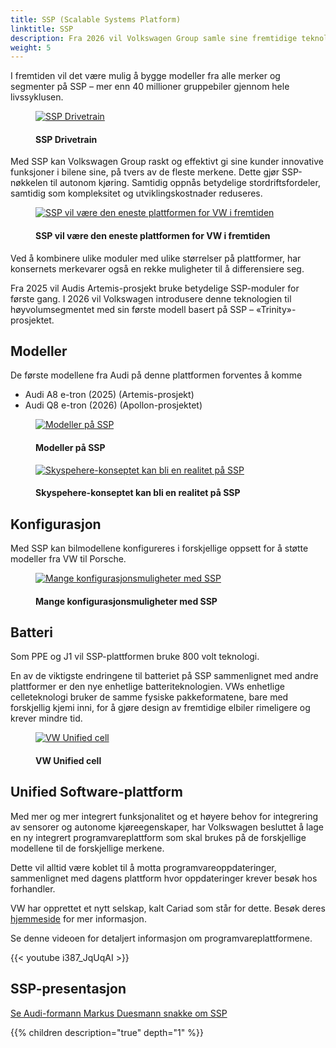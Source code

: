 ```yaml
---
title: SSP (Scalable Systems Platform)
linktitle: SSP
description: Fra 2026 vil Volkswagen Group samle sine fremtidige teknologier på Scalable Systems Platform (SSP). Etter det modulære elektriske drivsettet (MEB) og Premium Platform Electric (PPE), representerer SSP neste generasjon av helelektrisk, heldigital og svært skalerbar mekatronikkplattform.
weight: 5
---
```

<!-- markdownlint-disable MD033 -->
I fremtiden vil det være mulig å bygge modeller fra alle merker og segmenter på SSP – mer enn 40 millioner gruppebiler gjennom hele livssyklusen.

<figure>
    <a href="https://media.electrichasgoneaudi.net/multimedia/models/ssp/drivetrain.jpg">
        <img src="https://media.electrichasgoneaudi.net/multimedia/models/ssp/drivetrains.jpg"
        alt="SSP Drivetrain" title="SSP Drivetrain">
    </a>
    <figcaption><h4>SSP Drivetrain</h4></figcaption>
</figure>

Med SSP kan Volkswagen Group raskt og effektivt gi sine kunder innovative funksjoner i bilene sine, på tvers av de fleste merkene. Dette gjør SSP-nøkkelen til autonom kjøring. Samtidig oppnås betydelige stordriftsfordeler, samtidig som kompleksitet og utviklingskostnader reduseres.

<figure>
    <a href="https://media.electrichasgoneaudi.net/multimedia/models/ssp/ssp1.png">
        <img src="https://media.electrichasgoneaudi.net/multimedia/models/ssp/ssp1s.png"
        alt="SSP vil være den eneste plattformen for VW i fremtiden" title="SSP vil være den eneste plattformen for VW i fremtiden">
    </a>
    <figcaption><h4>SSP vil være den eneste plattformen for VW i fremtiden</h4></figcaption>
</figure>

Ved å kombinere ulike moduler med ulike størrelser på plattformer, har konsernets merkevarer også en rekke muligheter til å differensiere seg.

Fra 2025 vil Audis Artemis-prosjekt bruke betydelige SSP-moduler for første gang. I 2026 vil Volkswagen introdusere denne teknologien til høyvolumsegmentet med sin første modell basert på SSP – «Trinity»-prosjektet.

## Modeller

De første modellene fra Audi på denne plattformen forventes å komme

- Audi A8 e-tron (2025) (Artemis-prosjekt)
- Audi Q8 e-tron (2026) (Apollon-prosjektet)

<figure>
    <a href="https://media.electrichasgoneaudi.net/multimedia/models/ssp/ssp2.png">
        <img src="https://media.electrichasgoneaudi.net/multimedia/models/ssp/ssp2s.png"
        alt="Modeller på SSP" title="Modeller på SSP">
    </a>
    <figcaption><h4>Modeller på SSP</h4></figcaption>
</figure>

<figure>
    <a href="https://media.electrichasgoneaudi.net/multimedia/articles/audiskysphereconcept/audiskysphereconcept_1.jpg">
        <img src="https://media.electrichasgoneaudi.net/multimedia/articles/audiskysphereconcept/audiskysphereconcept_1s.jpg" alt="Skyspehere-konseptet kan bli en realitet på SSP" title="Skyspehere-konseptet kan bli en realitet på SSP">
    </a>
    <figcaption><h4>Skyspehere-konseptet kan bli en realitet på SSP</h4></figcaption>
</figure>

## Konfigurasjon

Med SSP kan bilmodellene konfigureres i forskjellige oppsett for å støtte modeller fra VW til Porsche.

<figure>
    <a href="https://media.electrichasgoneaudi.net/multimedia/models/ssp/ssp3.png">
        <img src="https://media.electrichasgoneaudi.net/multimedia/models/ssp/ssp3s.png"
        alt="Mange konfigurasjonsmuligheter med SSP" title="Mange konfigurasjonsmuligheter med SSP">
    </a>
    <figcaption><h4>Mange konfigurasjonsmuligheter med SSP</h4></figcaption>
</figure>

## Batteri

Som PPE og J1 vil SSP-plattformen bruke 800 volt teknologi.

En av de viktigste endringene til batteriet på SSP sammenlignet med andre plattformer er den nye enhetlige batteriteknologien. VWs enhetlige celleteknologi bruker de samme fysiske pakkeformatene, bare med forskjellig kjemi inni, for å gjøre design av fremtidige elbiler rimeligere og krever mindre tid.

<figure>
    <a href="https://media.electrichasgoneaudi.net/multimedia/models/ssp/unifiedcell1.jpg">
        <img src="https://media.electrichasgoneaudi.net/multimedia/models/ssp/unifiedcell1s.jpg"
        alt="VW Unified cell" title="VW Unified cell">
    </a>
    <figcaption><h4>VW Unified cell</h4></figcaption>
</figure>

## Unified Software-plattform

Med mer og mer integrert funksjonalitet og et høyere behov for integrering av sensorer og autonome kjøreegenskaper, har Volkswagen besluttet å lage en ny integrert programvareplattform som skal brukes på de forskjellige modellene til de forskjellige merkene.

Dette vil alltid være koblet til å motta programvareoppdateringer, sammenlignet med dagens plattform hvor oppdateringer krever besøk hos forhandler.

VW har opprettet et nytt selskap, kalt Cariad som står for dette. Besøk deres [hjemmeside](https://cariad.technology/) for mer informasjon.

Se denne videoen for detaljert informasjon om programvareplattformene.

{{< youtube i387_JqUqAI >}}

## SSP-presentasjon

[Se Audi-formann Markus Duesmann snakke om SSP](https://comsatmedia.s3.eu-west-1.amazonaws.com/vw/vwnewsroom/2021-07-13_strategy_day/vw_210713_strategyday_speech_duesmann_en.mp4)

{{% children description="true" depth="1" %}}

